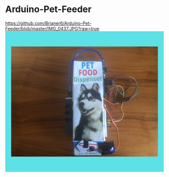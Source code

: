 # Arduino-Pet-Feeder
https://github.com/Brianer6/Arduino-Pet-Feeder/blob/master/IMG_0437.JPG?raw=true
![Dispenser](DISPENSER1.jpg)
